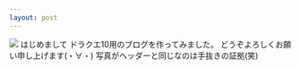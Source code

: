 ```yaml
---
layout: post
---
```

<img src="{{ site.baseurl }}/images/banner.jpg">
はじめまして
ドラクエ10用のブログを作ってみました。
どうぞよろしくお願い申し上げます(・∀・)
写真がヘッダーと同じなのは手抜きの証拠(笑)